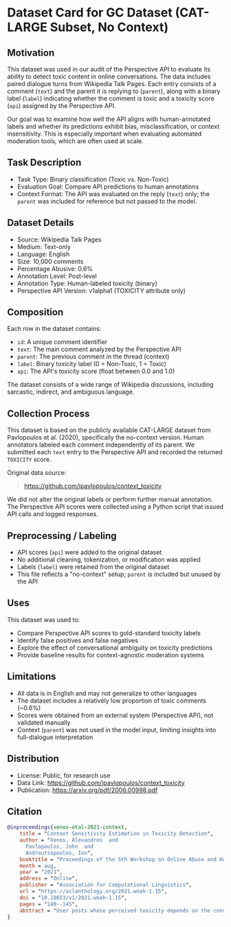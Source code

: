 # Dataset Card for GC Dataset (CAT-LARGE Subset, No Context)

## Motivation

This dataset was used in our audit of the Perspective API to evaluate its ability to detect toxic content in online conversations. The data includes paired dialogue turns from Wikipedia Talk Pages. Each entry consists of a comment (`text`) and the parent it is replying to (`parent`), along with a binary label (`label`) indicating whether the comment is toxic and a toxicity score (`api`) assigned by the Perspective API.

Our goal was to examine how well the API aligns with human-annotated labels and whether its predictions exhibit bias, misclassification, or context insensitivity. This is especially important when evaluating automated moderation tools, which are often used at scale.

## Task Description

- Task Type: Binary classification (Toxic vs. Non-Toxic)
- Evaluation Goal: Compare API predictions to human annotations
- Context Format: The API was evaluated on the reply (`text`) only; the `parent` was included for reference but not passed to the model.

## Dataset Details

- Source: Wikipedia Talk Pages
- Medium: Text-only
- Language: English
- Size: 10,000 comments
- Percentage Abusive: 0.6%
- Annotation Level: Post-level
- Annotation Type: Human-labeled toxicity (binary)
- Perspective API Version: v1alpha1 (TOXICITY attribute only)

## Composition

Each row in the dataset contains:

- `id`: A unique comment identifier
- `text`: The main comment analyzed by the Perspective API
- `parent`: The previous comment in the thread (context)
- `label`: Binary toxicity label (0 = Non-Toxic, 1 = Toxic)
- `api`: The API's toxicity score (float between 0.0 and 1.0)

The dataset consists of a wide range of Wikipedia discussions, including sarcastic, indirect, and ambiguous language.

## Collection Process

This dataset is based on the publicly available CAT-LARGE dataset from Pavlopoulos et al. (2020), specifically the no-context version. Human annotators labeled each comment independently of its parent. We submitted each `text` entry to the Perspective API and recorded the returned `TOXICITY` score.

Original data source:
> https://github.com/ipavlopoulos/context_toxicity

We did not alter the original labels or perform further manual annotation. The Perspective API scores were collected using a Python script that issued API calls and logged responses.

## Preprocessing / Labeling

- API scores (`api`) were added to the original dataset
- No additional cleaning, tokenization, or modification was applied
- Labels (`label`) were retained from the original dataset
- This file reflects a "no-context" setup; `parent` is included but unused by the API

## Uses

This dataset was used to:

- Compare Perspective API scores to gold-standard toxicity labels
- Identify false positives and false negatives
- Explore the effect of conversational ambiguity on toxicity predictions
- Provide baseline results for context-agnostic moderation systems

## Limitations

- All data is in English and may not generalize to other languages
- The dataset includes a relatively low proportion of toxic comments (~0.6%)
- Scores were obtained from an external system (Perspective API), not validated manually
- Context (`parent`) was not used in the model input, limiting insights into full-dialogue interpretation

## Distribution

- License: Public, for research use
- Data Link: https://github.com/ipavlopoulos/context_toxicity
- Publication: https://arxiv.org/pdf/2006.00998.pdf

## Citation

```bibtex
@inproceedings{xenos-etal-2021-context,
    title = "Context Sensitivity Estimation in Toxicity Detection",
    author = "Xenos, Alexandros  and
      Pavlopoulos, John  and
      Androutsopoulos, Ion",
    booktitle = "Proceedings of the 5th Workshop on Online Abuse and Harms (WOAH 2021)",
    month = aug,
    year = "2021",
    address = "Online",
    publisher = "Association for Computational Linguistics",
    url = "https://aclanthology.org/2021.woah-1.15",
    doi = "10.18653/v1/2021.woah-1.15",
    pages = "140--145",
    abstract = "User posts whose perceived toxicity depends on the conversational context are rare in current toxicity detection datasets. Hence, toxicity detectors trained on current datasets will also disregard context, making the detection of context-sensitive toxicity a lot harder when it occurs. We constructed and publicly release a dataset of 10k posts with two kinds of toxicity labels per post, obtained from annotators who considered (i) both the current post and the previous one as context, or (ii) only the current post. We introduce a new task, context-sensitivity estimation, which aims to identify posts whose perceived toxicity changes if the context (previous post) is also considered. Using the new dataset, we show that systems can be developed for this task. Such systems could be used to enhance toxicity detection datasets with more context-dependent posts or to suggest when moderators should consider the parent posts, which may not always be necessary and may introduce additional costs.",
}
